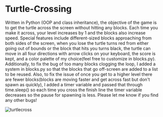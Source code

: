 # Turtle-Crossing
Written in Python (OOP and class inheritance), the objective of the game is to get the turtle across the screen without hitting any blocks. Each time you make it across, your level increases by 1 and the blocks also increase speed. Special features include different-sized blocks approaching from both sides of the screen, when you lose the turtle turns red from either going out of bounds or the block that hits you turns black, the turtle can move in all four directions with arrow clicks on your keyboard, the score is kept, and a color palette of my choice(feel free to customize in blocks.py). Additionally, to fix the bug of too many blocks clogging the loop, I added a system in blocks.py so that the blocks that go off-screen are added to a list to be reused. 
Also, to fix the issue of once you get to a higher level there are fewer blocks(blocks are moving faster and get across fast but don't spawn as quickly), I added a timer variable and passed that through time.sleep() so each time you cross the finish line the timer variable decreases so the pause for spawning is less. Please let me know if you find any other bugs!


![turtlecross](https://github.com/andreapeterson/Turtle-Crossing/assets/134665743/8408379c-3622-41e0-9dd2-c8b2b66138c8)
